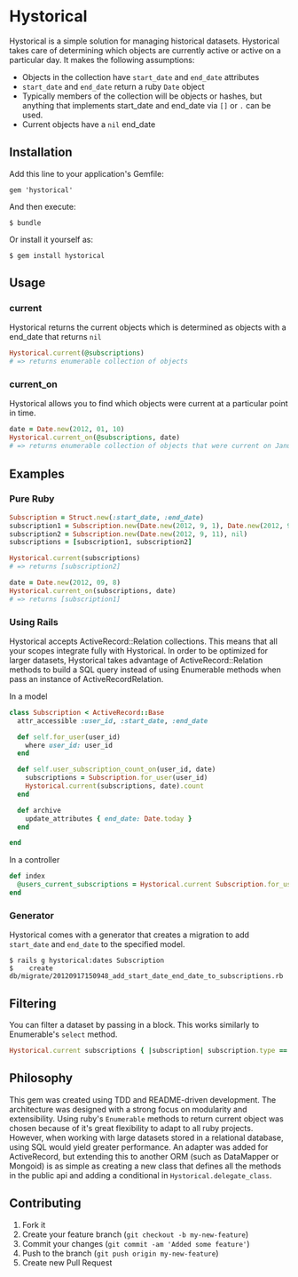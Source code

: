 # Hystorical

Hystorical is a simple solution for managing historical datasets. Hystorical takes care of determining which objects are currently active or active on a particular day. It makes the following assumptions:

* Objects in the collection have `start_date` and `end_date` attributes
* `start_date` and `end_date` return a ruby `Date` object
* Typically members of the collection will be objects or hashes, but anything that implements start_date and end_date via `[]` or `.` can be used.
* Current objects have a `nil` end_date

## Installation

Add this line to your application's Gemfile:

    gem 'hystorical'

And then execute:

    $ bundle

Or install it yourself as:

    $ gem install hystorical

## Usage

### current
Hystorical returns the current objects which is determined as objects with a end_date that returns `nil`
```ruby
Hystorical.current(@subscriptions)
# => returns enumerable collection of objects
```

### current_on

Hystorical allows you to find which objects were current at a particular point in time.

```ruby
date = Date.new(2012, 01, 10)
Hystorical.current_on(@subscriptions, date)
# => returns enumerable collection of objects that were current on January 10th
```


## Examples

### Pure Ruby

```ruby
Subscription = Struct.new(:start_date, :end_date)
subscription1 = Subscription.new(Date.new(2012, 9, 1), Date.new(2012, 9, 10))
subscription2 = Subscription.new(Date.new(2012, 9, 11), nil)
subscriptions = [subscription1, subscription2]

Hystorical.current(subscriptions)
# => returns [subscription2]

date = Date.new(2012, 09, 8)
Hystorical.current_on(subscriptions, date)
# => returns [subscription1]
```

### Using Rails

Hystorical accepts ActiveRecord::Relation collections. This means that all your scopes integrate fully with Hystorical. In order to be optimized for larger datasets, Hystorical takes advantage of ActiveRecord::Relation methods to build a SQL query instead of using Enumerable methods when pass an instance of ActiveRecordRelation.

In a model
```ruby
class Subscription < ActiveRecord::Base
  attr_accessible :user_id, :start_date, :end_date

  def self.for_user(user_id)
    where user_id: user_id
  end

  def self.user_subscription_count_on(user_id, date)
    subscriptions = Subscription.for_user(user_id)
    Hystorical.current(subscriptions, date).count
  end

  def archive
    update_attributes { end_date: Date.today }
  end

end
```

In a controller
```ruby
def index
  @users_current_subscriptions = Hystorical.current Subscription.for_user(params[:user_id])
end
```

### Generator
Hystorical comes with a generator that creates a migration to add `start_date` and `end_date` to the specified model.

```
$ rails g hystorical:dates Subscription
$    create  db/migrate/20120917150948_add_start_date_end_date_to_subscriptions.rb
```

## Filtering

You can filter a dataset by passing in a block. This works similarly to Enumerable's `select` method.

```ruby
Hystorical.current subscriptions { |subscription| subscription.type == :gold }
```

## Philosophy
This gem was created using TDD and README-driven development. The architecture was designed with a strong focus on modularity and extensibility. Using ruby's `Enumerable` methods to return current object was chosen because of it's great flexibility to adapt to all ruby projects. However, when working with large datasets stored in a relational database, using SQL would yield greater performance. An adapter was added for ActiveRecord, but extending this to another ORM (such as DataMapper or Mongoid) is as simple as creating a new class that defines all the methods in the public api and adding a conditional in `Hystorical.delegate_class`.


## Contributing

1. Fork it
2. Create your feature branch (`git checkout -b my-new-feature`)
3. Commit your changes (`git commit -am 'Added some feature'`)
4. Push to the branch (`git push origin my-new-feature`)
5. Create new Pull Request
